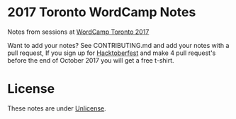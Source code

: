 # 2017 Toronto WordCamp Notes

Notes from sessions at [WordCamp Toronto 2017](https://2017.toronto.wordcamp.org)

Want to add your notes? See CONTRIBUTING.md and add your notes with a pull request, If you sign up for [Hacktoberfest](https://hacktoberfest.digitalocean.com/) and make 4 pull request's before the end of October 2017 you will get a free t-shirt.

# License
These notes are under [Unlicense](https://unlicense.org/).